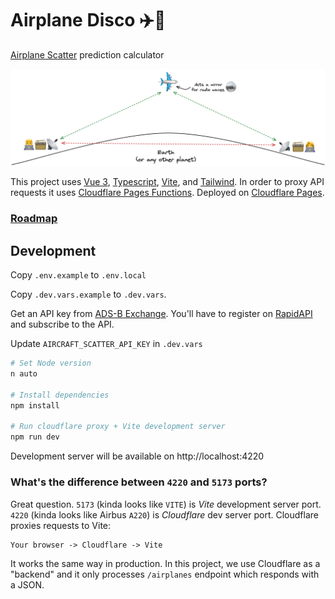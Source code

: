 # Airplane Disco ✈️🪩

[Airplane Scatter](https://en.wikipedia.org/wiki/Airplane_scatter) prediction
calculator

![Amateur radio operator unable to contact another operator due to curvature of the Earth. However, they are able to establish a contact by bouncing off radio waves on an airplan overflying between them](how-airplane-scatter-works.png)

This project uses [Vue 3](https://vuejs.org/),
[Typescript](https://www.typescriptlang.org/), [Vite](https://vitejs.dev/), and
[Tailwind](https://tailwindcss.com/). In order to proxy API requests it
uses
[Cloudflare Pages Functions](https://developers.cloudflare.com/pages/platform/functions/).
Deployed on [Cloudflare Pages](https://pages.cloudflare.com/).

### [Roadmap](https://github.com/users/domnantas/projects/1?query=is:open+sort:updated-desc)

## Development

Copy `.env.example` to `.env.local`

Copy `.dev.vars.example` to `.dev.vars`.

Get an API key from
[ADS-B Exchange](https://www.adsbexchange.com/free-aircraft-scatter-data-via-rapidapi/).
You'll have to register on [RapidAPI](https://rapidapi.com) and subscribe to the
API.

Update `AIRCRAFT_SCATTER_API_KEY` in `.dev.vars`

```sh
# Set Node version
n auto

# Install dependencies
npm install

# Run cloudflare proxy + Vite development server
npm run dev
```

Development server will be available on http://localhost:4220

### What's the difference between `4220` and `5173` ports?

Great question. `5173` (kinda looks like `VITE`) is _Vite_ development server port. `4220` (kinda looks like Airbus `A220`) is _Cloudflare_ dev server port. Cloudflare proxies requests to Vite:

```
Your browser -> Cloudflare -> Vite
```

It works the same way in production. In this project, we use Cloudflare as a
"backend" and it only processes `/airplanes` endpoint which responds with a
JSON.
